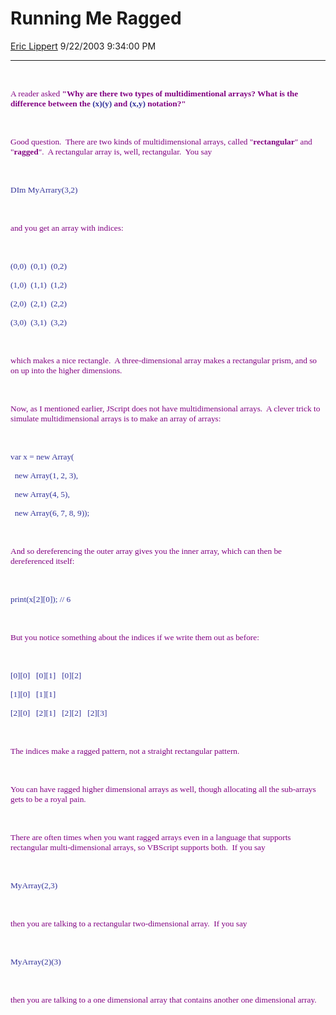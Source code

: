 <div id="page">

# Running Me Ragged

[Eric Lippert](https://social.msdn.microsoft.com/profile/Eric%20Lippert) 9/22/2003 9:34:00 PM

-----

<div id="content">

<span style="FONT-SIZE: 10pt; COLOR: purple; FONT-FAMILY: &#39;Lucida Sans Unicode&#39;; mso-bidi-font-family: &#39;Times New Roman&#39;"> </span>

 

<span style="FONT-SIZE: 10pt; COLOR: purple; FONT-FAMILY: &#39;Lucida Sans Unicode&#39;; mso-bidi-font-family: &#39;Times New Roman&#39;">A reader asked **<span style="FONT-WEIGHT: bold; mso-bidi-font-weight: normal">"Why are there two types of multidimentional arrays? What is the difference between the </span>**</span>**<span style="FONT-WEIGHT: bold; FONT-SIZE: 10pt; COLOR: #333399; FONT-FAMILY: &#39;Lucida Console&#39;; mso-bidi-font-weight: normal">(x)(y)</span><span style="FONT-WEIGHT: bold; FONT-SIZE: 10pt; COLOR: purple; FONT-FAMILY: &#39;Lucida Sans Unicode&#39;; mso-bidi-font-family: &#39;Times New Roman&#39;; mso-bidi-font-weight: normal"> and </span><span style="FONT-WEIGHT: bold; FONT-SIZE: 10pt; COLOR: #333399; FONT-FAMILY: &#39;Lucida Console&#39;; mso-bidi-font-weight: normal">(x,y)</span><span style="FONT-WEIGHT: bold; FONT-SIZE: 10pt; COLOR: purple; FONT-FAMILY: &#39;Lucida Sans Unicode&#39;; mso-bidi-font-family: &#39;Times New Roman&#39;; mso-bidi-font-weight: normal"> notation?"</span>**

<span style="FONT-SIZE: 10pt; COLOR: purple; FONT-FAMILY: &#39;Lucida Sans Unicode&#39;; mso-bidi-font-family: &#39;Times New Roman&#39;"> </span>

 

<span style="FONT-SIZE: 10pt; COLOR: purple; FONT-FAMILY: &#39;Lucida Sans Unicode&#39;; mso-bidi-font-family: &#39;Times New Roman&#39;">Good question.<span style="mso-spacerun: yes">  </span>There are two kinds of multidimensional arrays, called "**rectangular**" and "**ragged**".<span style="mso-spacerun: yes">  </span>A rectangular array is, well, rectangular.<span style="mso-spacerun: yes">  </span>You say</span>

<span style="FONT-SIZE: 10pt; COLOR: purple; FONT-FAMILY: &#39;Lucida Sans Unicode&#39;; mso-bidi-font-family: &#39;Times New Roman&#39;"> </span>

 

<span style="FONT-SIZE: 10pt; COLOR: #333399; FONT-FAMILY: &#39;Lucida Console&#39;">DIm MyArrary(3,2)</span>

<span style="FONT-SIZE: 10pt; COLOR: purple; FONT-FAMILY: &#39;Lucida Sans Unicode&#39;; mso-bidi-font-family: &#39;Times New Roman&#39;"> </span>

 

<span style="FONT-SIZE: 10pt; COLOR: purple; FONT-FAMILY: &#39;Lucida Sans Unicode&#39;; mso-bidi-font-family: &#39;Times New Roman&#39;">and you get an array with indices:</span>

<span style="FONT-SIZE: 10pt; COLOR: purple; FONT-FAMILY: &#39;Lucida Sans Unicode&#39;; mso-bidi-font-family: &#39;Times New Roman&#39;"> </span>

 

<span style="FONT-SIZE: 10pt; COLOR: #333399; FONT-FAMILY: &#39;Lucida Console&#39;">(0,0)  (0,1)  (0,2)</span>

<span style="FONT-SIZE: 10pt; COLOR: #333399; FONT-FAMILY: &#39;Lucida Console&#39;">(1,0)  (1,1)  (1,2)</span>

<span style="FONT-SIZE: 10pt; COLOR: #333399; FONT-FAMILY: &#39;Lucida Console&#39;">(2,0)  (2,1)  (2,2)</span>

<span style="FONT-SIZE: 10pt; COLOR: #333399; FONT-FAMILY: &#39;Lucida Console&#39;">(3,0)  (3,1)  (3,2)</span>

<span style="FONT-SIZE: 10pt; COLOR: purple; FONT-FAMILY: &#39;Lucida Sans Unicode&#39;; mso-bidi-font-family: &#39;Times New Roman&#39;"> </span>

 

<span style="FONT-SIZE: 10pt; COLOR: purple; FONT-FAMILY: &#39;Lucida Sans Unicode&#39;; mso-bidi-font-family: &#39;Times New Roman&#39;">which makes a nice rectangle.<span style="mso-spacerun: yes">  </span>A three-dimensional array makes a rectangular prism, and so on up into the higher dimensions.</span>

<span style="FONT-SIZE: 10pt; COLOR: purple; FONT-FAMILY: &#39;Lucida Sans Unicode&#39;; mso-bidi-font-family: &#39;Times New Roman&#39;"> </span>

 

<span style="FONT-SIZE: 10pt; COLOR: purple; FONT-FAMILY: &#39;Lucida Sans Unicode&#39;; mso-bidi-font-family: &#39;Times New Roman&#39;">Now, as I mentioned earlier, JScript does not have multidimensional arrays.<span style="mso-spacerun: yes">  </span>A clever trick to simulate multidimensional arrays is to make an array of arrays:</span>

<span style="FONT-SIZE: 10pt; COLOR: purple; FONT-FAMILY: &#39;Lucida Sans Unicode&#39;; mso-bidi-font-family: &#39;Times New Roman&#39;"> </span>

 

<span style="FONT-SIZE: 10pt; COLOR: #333399; FONT-FAMILY: &#39;Lucida Console&#39;">var x = new Array(</span>

<span style="FONT-SIZE: 10pt; COLOR: #333399; FONT-FAMILY: &#39;Lucida Console&#39;"><span style="mso-spacerun: yes">  </span>new Array(1, 2, 3), </span>

<span style="FONT-SIZE: 10pt; COLOR: #333399; FONT-FAMILY: &#39;Lucida Console&#39;"><span style="mso-spacerun: yes">  </span>new Array(4, 5), </span>

<span style="FONT-SIZE: 10pt; COLOR: #333399; FONT-FAMILY: &#39;Lucida Console&#39;"><span style="mso-spacerun: yes">  </span>new Array(6, 7, 8, 9));</span>

<span style="FONT-SIZE: 10pt; COLOR: purple; FONT-FAMILY: &#39;Lucida Sans Unicode&#39;; mso-bidi-font-family: &#39;Times New Roman&#39;"> </span>

 

<span style="FONT-SIZE: 10pt; COLOR: purple; FONT-FAMILY: &#39;Lucida Sans Unicode&#39;; mso-bidi-font-family: &#39;Times New Roman&#39;">And so dereferencing the outer array gives you the inner array, which can then be dereferenced itself:</span>

<span style="FONT-SIZE: 10pt; COLOR: purple; FONT-FAMILY: &#39;Lucida Sans Unicode&#39;; mso-bidi-font-family: &#39;Times New Roman&#39;"> </span>

 

<span style="FONT-SIZE: 10pt; COLOR: #333399; FONT-FAMILY: &#39;Lucida Console&#39;">print(x\[2\]\[0\]); // 6</span>

<span style="FONT-SIZE: 10pt; COLOR: purple; FONT-FAMILY: &#39;Lucida Sans Unicode&#39;; mso-bidi-font-family: &#39;Times New Roman&#39;"> </span>

 

<span style="FONT-SIZE: 10pt; COLOR: purple; FONT-FAMILY: &#39;Lucida Sans Unicode&#39;; mso-bidi-font-family: &#39;Times New Roman&#39;">But you notice something about the indices if we write them out as before:</span>

<span style="FONT-SIZE: 10pt; COLOR: purple; FONT-FAMILY: &#39;Lucida Sans Unicode&#39;; mso-bidi-font-family: &#39;Times New Roman&#39;"> </span>

 

<span style="FONT-SIZE: 10pt; COLOR: #333399; FONT-FAMILY: &#39;Lucida Console&#39;">\[0\]\[0\]   \[0\]\[1\]   \[0\]\[2\]</span>

<span style="FONT-SIZE: 10pt; COLOR: #333399; FONT-FAMILY: &#39;Lucida Console&#39;">\[1\]\[0\]   \[1\]\[1\]</span>

<span style="FONT-SIZE: 10pt; COLOR: #333399; FONT-FAMILY: &#39;Lucida Console&#39;">\[2\]\[0\]   \[2\]\[1\]   \[2\]\[2\]   \[2\]\[3\]</span>

<span style="FONT-SIZE: 10pt; COLOR: #333399; FONT-FAMILY: &#39;Lucida Console&#39;"> </span>

 

<span style="FONT-SIZE: 10pt; COLOR: purple; FONT-FAMILY: &#39;Lucida Sans Unicode&#39;; mso-bidi-font-family: &#39;Times New Roman&#39;">The indices make a ragged pattern, not a straight rectangular pattern.</span>

<span style="FONT-SIZE: 10pt; COLOR: purple; FONT-FAMILY: &#39;Lucida Sans Unicode&#39;; mso-bidi-font-family: &#39;Times New Roman&#39;"> </span>

 

<span style="FONT-SIZE: 10pt; COLOR: purple; FONT-FAMILY: &#39;Lucida Sans Unicode&#39;; mso-bidi-font-family: &#39;Times New Roman&#39;">You can have ragged higher dimensional arrays as well, though allocating all the sub-arrays gets to be a royal pain. </span>

<span style="FONT-SIZE: 10pt; COLOR: purple; FONT-FAMILY: &#39;Lucida Sans Unicode&#39;; mso-bidi-font-family: &#39;Times New Roman&#39;"> </span>

 

<span style="FONT-SIZE: 10pt; COLOR: purple; FONT-FAMILY: &#39;Lucida Sans Unicode&#39;; mso-bidi-font-family: &#39;Times New Roman&#39;">There are often times when you want ragged arrays even in a language that supports rectangular multi-dimensional arrays, so VBScript supports both.<span style="mso-spacerun: yes">  </span>If you say</span>

<span style="FONT-SIZE: 10pt; COLOR: purple; FONT-FAMILY: &#39;Lucida Sans Unicode&#39;; mso-bidi-font-family: &#39;Times New Roman&#39;"> </span>

 

<span style="FONT-SIZE: 10pt; COLOR: #333399; FONT-FAMILY: &#39;Lucida Console&#39;">MyArray(2,3) </span>

<span style="FONT-SIZE: 10pt; COLOR: purple; FONT-FAMILY: &#39;Lucida Sans Unicode&#39;; mso-bidi-font-family: &#39;Times New Roman&#39;"> </span>

 

<span style="FONT-SIZE: 10pt; COLOR: purple; FONT-FAMILY: &#39;Lucida Sans Unicode&#39;; mso-bidi-font-family: &#39;Times New Roman&#39;">then you are talking to a rectangular two-dimensional array.<span style="mso-spacerun: yes">  </span>If you say</span>

<span style="FONT-SIZE: 10pt; COLOR: #333399; FONT-FAMILY: &#39;Lucida Console&#39;"> </span>

 

<span style="FONT-SIZE: 10pt; COLOR: #333399; FONT-FAMILY: &#39;Lucida Console&#39;">MyArray(2)(3)</span>

<span style="FONT-SIZE: 10pt; COLOR: purple; FONT-FAMILY: &#39;Lucida Sans Unicode&#39;; mso-bidi-font-family: &#39;Times New Roman&#39;"> </span>

 

<span style="FONT-SIZE: 10pt; COLOR: purple; FONT-FAMILY: &#39;Lucida Sans Unicode&#39;; mso-bidi-font-family: &#39;Times New Roman&#39;">then you are talking to a one dimensional array that contains another one dimensional array.<span style="mso-spacerun: yes">  </span> </span>

</div>

</div>

